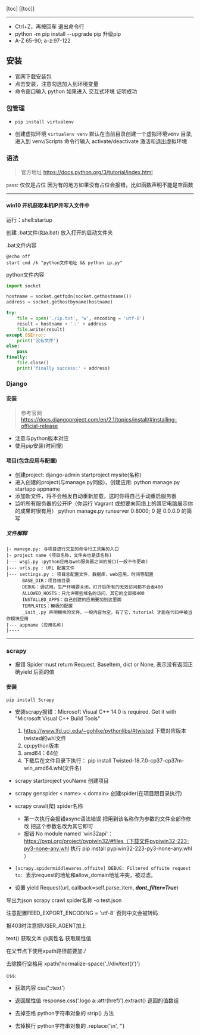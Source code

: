 [toc]
[[toc]]

---

- Ctrl+Z，再按回车 退出命令行
- python -m pip install --upgrade pip  升级pip
- A-Z 65-90; a-z:97-122

## 安装

- 官网下载安装包
- 点击安装，注意勾选加入到环境变量
- 命令窗口输入 python  如果进入 交互式环境 证明成功

### 包管理

- `pip install virtualenv`

- 创建虚拟环境 `virtualenv venv` 默认在当前目录创建一个虚拟环境venv 目录, 进入到 venv/Scripts  命令行输入 activate/deactivate  激活和退出虚拟环境


### 语法

> 官方地址 https://docs.python.org/3/tutorial/index.html

`pass`: 仅仅是占位 因为有的地方如果没有占位会报错，比如函数声明不能是空函数

---

#### win10 开机获取本机IP并写入文件中
运行：shell:startup

创建 .bat文件(如a.bat) 放入打开的启动文件夹

.bat文件内容
```
@echo off
start cmd /k "python文件地址 && python ip.py"
```

python文件内容
```python
import socket

hostname = socket.getfqdn(socket.gethostname())
address = socket.gethostbyname(hostname)

try:
    file = open('./ip.txt', 'w', encoding = 'utf-8')
    result = hostname + '：' + address
    file.write(result)
except OSError:
    print('没有文件')
else:
    pass
finally:
    file.close()
    print('finally success:' + address)
```

### Django

#### 安装
> 参考官网 https://docs.djangoproject.com/en/2.1/topics/install/#installing-official-release
- 注意与python版本对应
- 使用pip安装(时间慢) 

#### 项目(包含应用与配置)
- 创建project: django-admin startproject mysite(名称)
- 进入创建的project(与manage.py同级)，创建应用: python manage.py startapp appname
- 添加新文件，将不会触发自动重新加载，这时你得自己手动重启服务器
- 监听所有服务器的公开IP（你运行 Vagrant 或想要向网络上的其它电脑展示你的成果时很有用） python manage.py runserver 0:8000; 0 是 0.0.0.0 的简写

##### 文件解释
```
|- manege.py: 与项目进行交互的命令行工具集的入口
|- project name (项目名称，文件夹也是该名称)
|--- wsgi.py :python应用与web服务器之间的接口(一般不作更改)
|--- urls.py : URL 配置文件
|--- settings.py : 项目总配置文件，数据库，web应用，时间等配置
      BASE_DIR：项目根目录
      DEBUG：调试用，生产环境要关闭，打开后所有的无效访问都不会走400
      ALLOWED_HOSTS：只允许哪些域名的访问，其它的全部报400
      INSTALLED_APPS：自己创建的应用要加到这里面
      TEMPLATES：模板的配置
      _init_.py 声明模块的文件，一般内容为空，有了它，tutorial 才能在代码中被当作模块应用
|--- appname (应用名称)
|----
```

---

### scrapy
- 报错 Spider must return Request, BaseItem, dict or None, 表示没有返回正确yield 后面的值
#### 安装
```
pip install Scrapy
```
- 安装scrapy报错：Microsoft Visual C++ 14.0 is required. Get it with "Microsoft Visual C++ Build Tools"
  1. https://www.lfd.uci.edu/~gohlke/pythonlibs/#twisted 下载对应版本twisted的whl文件
  2. cp:python版本
  3. amd64：64位
  4. 下载后在文件目录下执行： pip install Twisted-18.7.0-cp37-cp37m-win_amd64.whl(文件名)

 - scrapy startproject youName  创建项目
 - scrapy genspider < name> < domain> 创建spider(在项目跟目录执行)
 - scrapy crawl(爬) spider名称
    - 第一次执行会报错async语法错误 把用到该名称作为参数的文件全部作修改 把这个参数名改为其它即可
    - 报错 No module named 'win32api'： https://pypi.org/project/pypiwin32/#files（下载文件pypiwin32-223-py3-none-any.whl 执行 pip install pypiwin32-223-py3-none-any.whl ）

- `[scrapy.spidermiddlewares.offsite] DEBUG: Filtered offsite request to: `表示request的地址和allow_domain地址冲突，被过滤。

- 设置 yield Request(url, callback=self.parse_item, ***dont_filter=True***)


导出为json
scrapy crawl spider名称 -o test.json

注意配置FEED_EXPORT_ENCODING = 'utf-8' 否则中文会被转码

报403时注意把USER_AGENT加上

text() 获取文本
@属性名  获取属性值

在父节点下使用xpath路径前要加./

去除换行空格用 xpath('normalize-space('.//div/text()')')

css:
- 获取内容
css('::text')

- 返回属性值
response.css('.logo a::attr(href)').extract() 返回的值数组

- 去掉空格
python字符串对象的 strip() 方法

- 去掉换行
python字符串对象的 .replace('\n', '')